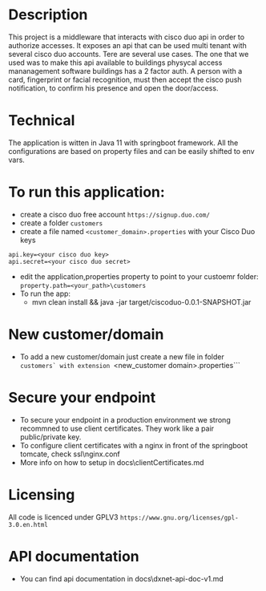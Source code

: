 # Description
This project is a middleware that interacts with cisco duo api in order to authorize accesses. 
It exposes an api that can be used multi tenant with several cisco duo accounts.
Tere are several use cases. The one that we used was to make this api available to buildings physycal access mananagement software buildings has a 2 factor auth. A person with a card, fingerprint or facial recognition, must then accept the cisco push notification, to confirm his presence and open the door/access.

# Technical
The application is witten in Java 11 with springboot framework.
All the configurations are based on property files and can be easily shifted to env vars.

# To run this application:
* create a cisco duo free account ```https://signup.duo.com/```
* create a folder ```customers```
* create a file named ```<customer_domain>.properties``` with your Cisco Duo keys
``` api.host=api-<your cisco duo id>.duosecurity.com
api.key=<your cisco duo key>
api.secret=<your cisco duo secret>
```
* edit the application,properties property to point to your custoemr folder:
```property.path=<your_path>\customers```
* To run the app:
   * mvn clean install && java -jar target/ciscoduo-0.0.1-SNAPSHOT.jar 

# New customer/domain
* To add a new customer/domain just create a new file in folder ```customers` with extension ```<new_customer domain>.properties```

# Secure your endpoint
* To secure your endpoint in a production environment we strong recommned to use client certificates. They work like a pair public/private key.
* To configure client certificates with a nginx in front of the springboot tomcate, check ssl\nginx.conf
* More info on how to setup in docs\clientCertificates.md

# Licensing
All code is licenced under GPLV3 ```https://www.gnu.org/licenses/gpl-3.0.en.html```

# API documentation
* You can find api documentation in docs\dxnet-api-doc-v1.md